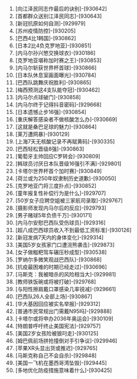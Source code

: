 
1. [向江泽民同志作最后的诀别]-[930642]
1. [首都群众送别江泽民同志]-[930643]
1. [新冠抗原如何自测]-[929979]
1. [苏州疫情防控]-[930205]
1. [巴西4比1韩国]-[930862]
1. [日本2比4负克罗地亚]-[930851]
1. [内马尔孙兴慜交换球衣]-[930186]
1. [克罗地亚堪称加时赛之王]-[930853]
1. [内马尔斩获世界杯首球]-[930866]
1. [日本队休息室画面曝光]-[930784]
1. [巴西队跳舞庆祝胜利]-[930865]
1. [梅西预测这4支队能夺冠]-[930462]
1. [内马尔点球破门]-[930858]
1. [内马尔终于记得抖音密码]-[929668]
1. [日本遗憾止步16强]-[930854]
1. [重庆解答感染者不做核酸怎么办]-[930669]
1. [这就是桑巴足球的魅力]-[930864]
1. [莱万遭网暴]-[930129]
1. [上海7天无核酸记录不再赋黄码]-[930335]
1. [巴西轻松晋级8强]-[930863]
1. [葡萄牙主帅回应C罗转会]-[930809]
1. [韩球员讨厌日本队晋级16强引不满]-[929801]
1. [卡塔尔世界杯首个加时赛]-[930849]
1. [荷兰或为250年奴隶制历史道歉]-[930050]
1. [克罗地亚门将三度扑点]-[930852]
1. [童年报复性补偿行为是什么]-[929707]
1. [50岁女子应聘空姐被三家航司录取]-[929767]
1. [摄影师发现内马尔后的反应]-[929793]
1. [男子赌球5年负债千万]-[930171]
1. [内马尔安慰巴西队受伤球员]-[929316]
1. [超八成巴西球员收入不到最低工资标准]-[930126]
1. [新冠发病7天内的身体变化]-[929314]
1. [美国5岁女孩家门口遭浣熊袭击]-[929873]
1. [女子做糍粑驾车碾压秒成型]-[930538]
1. [罗纳尔多微笑观战巴西队]-[930868]
1. [抗疫最困难的时期已经走过]-[930696]
1. [马斯克：我被暗杀的风险相当大]-[929981]
1. [教师铁饭碗或将被打破]-[929768]
1. [与阳性擦肩戴口罩感染几率锐减]-[929661]
1. [巴西队26人全部上场]-[930867]
1. [华大基因回应被实名举报]-[929312]
1. [普通市民常规出门需戴N95吗]-[929888]
1. [卡塔尔或将申办2036年奥运会]-[930109]
1. [特朗普呼吁终止美国宪法]-[929757]
1. [美国2岁女孩险被狼叼走]-[930125]
1. [姆巴佩前场拼抢撞倒对手引争议]-[929946]
1. [苹果XR头显出货或推迟]-[929765]
1. [马斯克称自己不会自杀]-[929848]
1. [美国一飞机在墨西哥湾坠毁]-[929445]
1. [多地优化防疫措施意味着什么]-[930425]